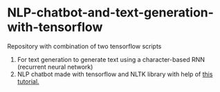# NLP-chatbot-and-text-generation-with-tensorflow
Repository with combination of two tensorflow scripts
1) For text generation to generate text using a character-based RNN (recurrent neural network)
2) NLP chatbot made with tensorflow and NLTK library with help of <a href="https://heartbeat.fritz.ai/building-a-conversational-chatbot-with-nltk-and-tensorflow-part-1-f452ce1756e5">this tutorial.</a> 
